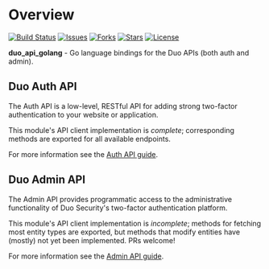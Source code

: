 # Overview

[![Build Status](https://travis-ci.org/duosecurity/duo_api_golang.svg?branch=master)](https://travis-ci.org/duosecurity/duo_api_golang)
[![Issues](https://img.shields.io/github/issues/duosecurity/duo_api_golang)](https://github.com/duosecurity/duo_api_golang/issues)
[![Forks](https://img.shields.io/github/forks/duosecurity/duo_api_golang)](https://github.com/duosecurity/duo_api_golang/network/members)
[![Stars](https://img.shields.io/github/stars/duosecurity/duo_api_golang)](https://github.com/duosecurity/duo_api_golang/stargazers)
[![License](https://img.shields.io/badge/License-View%20License-orange)](https://github.com/duosecurity/duo_api_golang/blob/master/LICENSE)

**duo_api_golang** - Go language bindings for the Duo APIs (both auth and admin).

## Duo Auth API

The Auth API is a low-level, RESTful API for adding strong two-factor authentication to your website or application.

This module's API client implementation is *complete*; corresponding methods are exported for all available endpoints.

For more information see the [Auth API guide](https://duo.com/docs/authapi).

## Duo Admin API

The Admin API provides programmatic access to the administrative functionality of Duo Security's two-factor authentication platform.

This module's API client implementation is *incomplete*; methods for fetching most entity types are exported, but methods that modify entities have (mostly) not yet been implemented. PRs welcome!

For more information see the [Admin API guide](https://duo.com/docs/adminapi).
